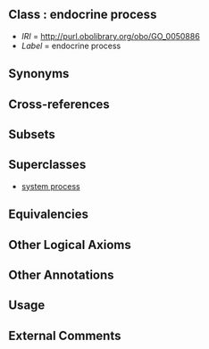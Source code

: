 
## Class : endocrine process

 * *IRI* = http://purl.obolibrary.org/obo/GO_0050886
 * *Label* = endocrine process

## Synonyms


## Cross-references


## Subsets


## Superclasses

 * [system process](../../GO/08/GO_0003008.md)

## Equivalencies


## Other Logical Axioms


## Other Annotations


## Usage


## External Comments

